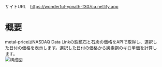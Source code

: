 サイトURL　https://wonderful-yonath-f307ca.netlify.app  
# 概要
metal-priceはNASDAQ Data Linkの鉄鉱石と石炭の価格をAPIで取得し、選択した日付の価格を表示します。選択した日付の価格から炭素鋼のキロ単価を計算します。  
![構成図](Metal-price図2.png)